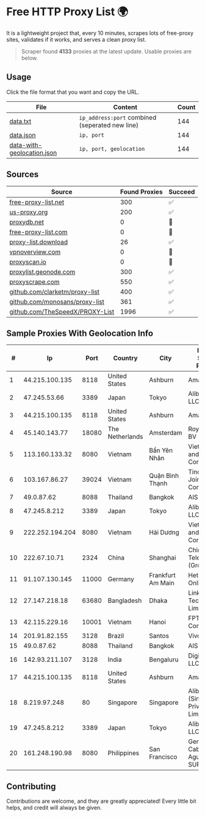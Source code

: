 
# Free HTTP Proxy List 🌍

It is a lightweight project that, every 10 minutes, scrapes lots of free-proxy sites, validates if it works, and serves a clean proxy list.


> Scraper found **4133** proxies at the latest update. Usable proxies are below.

## Usage

Click the file format that you want and copy the URL.


|File|Content|Count|
|----|-------|-----|
|[data.txt](https://raw.githubusercontent.com/themiralay/Proxy-List-World/master/data.txt)|`ip_address:port` combined (seperated new line)|144|
|[data.json](https://raw.githubusercontent.com/themiralay/Proxy-List-World/master/data.json)|`ip, port`|144|
|[data-with-geolocation.json](https://raw.githubusercontent.com/themiralay/Proxy-List-World/master/data-with-geolocation.json)|`ip, port, geolocation`|144|

## Sources

|Source|Found Proxies|Succeed|
|------|-------------|-------|
|[free-proxy-list.net](https://free-proxy-list.net)|300|✅|
|[us-proxy.org](https://www.us-proxy.org)|200|✅|
|[proxydb.net](http://proxydb.net)|0|🚫|
|[free-proxy-list.com](https://free-proxy-list.com/?page=&port=&type%5B%5D=http&type%5B%5D=https&up_time=0&search=Search)|0|🚫|
|[proxy-list.download](https://www.proxy-list.download/HTTP)|26|✅|
|[vpnoverview.com](https://vpnoverview.com/privacy/anonymous-browsing/free-proxy-servers)|0|🚫|
|[proxyscan.io](https://www.proxyscan.io)|0|🚫|
|[proxylist.geonode.com](https://proxylist.geonode.com/api/proxy-list?limit=300&page=1&sort_by=lastChecked&sort_type=desc&protocols=http,https)|300|✅|
|[proxyscrape.com](https://api.proxyscrape.com/v2/?request=displayproxies&protocol=http&timeout=10000&country=all&ssl=all&anonymity=all)|550|✅|
|[github.com/clarketm/proxy-list](https://raw.githubusercontent.com/clarketm/proxy-list/master/proxy-list-raw.txt)|400|✅|
|[github.com/monosans/proxy-list](https://raw.githubusercontent.com/monosans/proxy-list/main/proxies/http.txt)|361|✅|
|[github.com/TheSpeedX/PROXY-List](https://raw.githubusercontent.com/TheSpeedX/PROXY-List/master/http.txt)|1996|✅|


## Sample Proxies With Geolocation Info

|#|Ip|Port|Country|City|Internet Service Provider|
|-|--|----|-------|----|-------------------------|
|1|44.215.100.135|8118|United States|Ashburn|Amazon.com|
|2|47.245.53.66|3389|Japan|Tokyo|Alibaba Cloud LLC|
|3|44.215.100.135|8118|United States|Ashburn|Amazon.com|
|4|45.140.143.77|18080|The Netherlands|Amsterdam|RoyaleHosting BV|
|5|113.160.133.32|8080|Vietnam|Bẩn Yên Nhân|VietNam Post and Telecom Corporation|
|6|103.167.86.27|39024|Vietnam|Quận Bình Thạnh|Tino Group Joint Stock Company|
|7|49.0.87.62|8088|Thailand|Bangkok|AIS-Fibre|
|8|47.245.8.212|3389|Japan|Tokyo|Alibaba Cloud LLC|
|9|222.252.194.204|8080|Vietnam|Hải Dương|VietNam Post and Telecom Corporation|
|10|222.67.10.71|2324|China|Shanghai|China Telecom (Group)|
|11|91.107.130.145|11000|Germany|Frankfurt Am Main|Hetzner Online AG|
|12|27.147.218.18|63680|Bangladesh|Dhaka|Link3 Technologies Limited|
|13|42.115.229.16|10001|Vietnam|Hanoi|FPT Telecom Company|
|14|201.91.82.155|3128|Brazil|Santos|Vivo|
|15|49.0.87.62|8088|Thailand|Bangkok|AIS-Fibre|
|16|142.93.211.107|3128|India|Bengaluru|DigitalOcean, LLC|
|17|44.215.100.135|8118|United States|Ashburn|Amazon.com|
|18|8.219.97.248|80|Singapore|Singapore|Alibaba Cloud (Singapore) Private Limited|
|19|47.245.8.212|3389|Japan|Tokyo|Alibaba Cloud LLC|
|20|161.248.190.98|8080|Philippines|San Francisco|Gemstar Cable TV - Agusan Del SUR|



## Contributing

Contributions are welcome, and they are greatly appreciated! Every
little bit helps, and credit will always be given.

